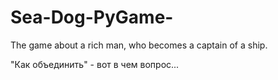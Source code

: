 # Sea-Dog-PyGame-
The game about a rich man, who becomes a captain of a ship.

"Как объединить" - вот в чем вопрос...
